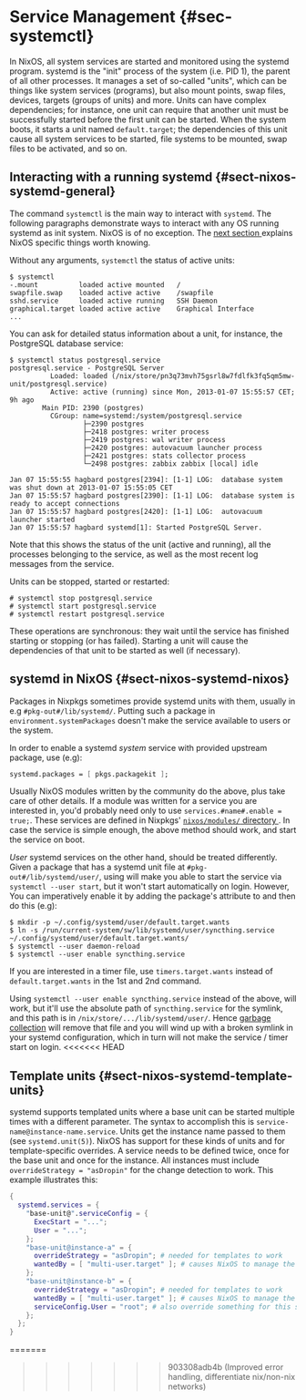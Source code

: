 # Service Management {#sec-systemctl}

In NixOS, all system services are started and monitored using the
systemd program. systemd is the "init" process of the system (i.e. PID
1), the parent of all other processes. It manages a set of so-called
"units", which can be things like system services (programs), but also
mount points, swap files, devices, targets (groups of units) and more.
Units can have complex dependencies; for instance, one unit can require
that another unit must be successfully started before the first unit can
be started. When the system boots, it starts a unit named
`default.target`; the dependencies of this unit cause all system
services to be started, file systems to be mounted, swap files to be
activated, and so on.

## Interacting with a running systemd {#sect-nixos-systemd-general}

The command `systemctl` is the main way to interact with `systemd`. The
following paragraphs demonstrate ways to interact with any OS running
systemd as init system. NixOS is of no exception. The [next section
](#sect-nixos-systemd-nixos) explains NixOS specific things worth
knowing.

Without any arguments, `systemctl` the status of active units:

```ShellSession
$ systemctl
-.mount          loaded active mounted   /
swapfile.swap    loaded active active    /swapfile
sshd.service     loaded active running   SSH Daemon
graphical.target loaded active active    Graphical Interface
...
```

You can ask for detailed status information about a unit, for instance,
the PostgreSQL database service:

```ShellSession
$ systemctl status postgresql.service
postgresql.service - PostgreSQL Server
          Loaded: loaded (/nix/store/pn3q73mvh75gsrl8w7fdlfk3fq5qm5mw-unit/postgresql.service)
          Active: active (running) since Mon, 2013-01-07 15:55:57 CET; 9h ago
        Main PID: 2390 (postgres)
          CGroup: name=systemd:/system/postgresql.service
                  ├─2390 postgres
                  ├─2418 postgres: writer process
                  ├─2419 postgres: wal writer process
                  ├─2420 postgres: autovacuum launcher process
                  ├─2421 postgres: stats collector process
                  └─2498 postgres: zabbix zabbix [local] idle

Jan 07 15:55:55 hagbard postgres[2394]: [1-1] LOG:  database system was shut down at 2013-01-07 15:55:05 CET
Jan 07 15:55:57 hagbard postgres[2390]: [1-1] LOG:  database system is ready to accept connections
Jan 07 15:55:57 hagbard postgres[2420]: [1-1] LOG:  autovacuum launcher started
Jan 07 15:55:57 hagbard systemd[1]: Started PostgreSQL Server.
```

Note that this shows the status of the unit (active and running), all
the processes belonging to the service, as well as the most recent log
messages from the service.

Units can be stopped, started or restarted:

```ShellSession
# systemctl stop postgresql.service
# systemctl start postgresql.service
# systemctl restart postgresql.service
```

These operations are synchronous: they wait until the service has
finished starting or stopping (or has failed). Starting a unit will
cause the dependencies of that unit to be started as well (if
necessary).

## systemd in NixOS {#sect-nixos-systemd-nixos}

Packages in Nixpkgs sometimes provide systemd units with them, usually
in e.g `#pkg-out#/lib/systemd/`. Putting such a package in
`environment.systemPackages` doesn't make the service available to
users or the system.

In order to enable a systemd *system* service with provided upstream
package, use (e.g):

```nix
systemd.packages = [ pkgs.packagekit ];
```

Usually NixOS modules written by the community do the above, plus take
care of other details. If a module was written for a service you are
interested in, you'd probably need only to use
`services.#name#.enable = true;`. These services are defined in
Nixpkgs' [ `nixos/modules/` directory
](https://github.com/NixOS/nixpkgs/tree/master/nixos/modules). In case
the service is simple enough, the above method should work, and start
the service on boot.

*User* systemd services on the other hand, should be treated
differently. Given a package that has a systemd unit file at
`#pkg-out#/lib/systemd/user/`, using [](#opt-systemd.packages) will
make you able to start the service via `systemctl --user start`, but it
won't start automatically on login. However, You can imperatively
enable it by adding the package's attribute to
[](#opt-systemd.packages) and then do this (e.g):

```ShellSession
$ mkdir -p ~/.config/systemd/user/default.target.wants
$ ln -s /run/current-system/sw/lib/systemd/user/syncthing.service ~/.config/systemd/user/default.target.wants/
$ systemctl --user daemon-reload
$ systemctl --user enable syncthing.service
```

If you are interested in a timer file, use `timers.target.wants` instead
of `default.target.wants` in the 1st and 2nd command.

Using `systemctl --user enable syncthing.service` instead of the above,
will work, but it'll use the absolute path of `syncthing.service` for
the symlink, and this path is in `/nix/store/.../lib/systemd/user/`.
Hence [garbage collection](#sec-nix-gc) will remove that file and you
will wind up with a broken symlink in your systemd configuration, which
in turn will not make the service / timer start on login.
<<<<<<< HEAD

## Template units {#sect-nixos-systemd-template-units}

systemd supports templated units where a base unit can be started multiple
times with a different parameter. The syntax to accomplish this is
`service-name@instance-name.service`. Units get the instance name passed to
them (see `systemd.unit(5)`). NixOS has support for these kinds of units and
for template-specific overrides. A service needs to be defined twice, once
for the base unit and once for the instance. All instances must include
`overrideStrategy = "asDropin"` for the change detection to work. This
example illustrates this:
```nix
{
  systemd.services = {
    "base-unit@".serviceConfig = {
      ExecStart = "...";
      User = "...";
    };
    "base-unit@instance-a" = {
      overrideStrategy = "asDropin"; # needed for templates to work
      wantedBy = [ "multi-user.target" ]; # causes NixOS to manage the instance
    };
    "base-unit@instance-b" = {
      overrideStrategy = "asDropin"; # needed for templates to work
      wantedBy = [ "multi-user.target" ]; # causes NixOS to manage the instance
      serviceConfig.User = "root"; # also override something for this specific instance
    };
  };
}
```
=======
>>>>>>> 903308adb4b (Improved error handling, differentiate nix/non-nix networks)
